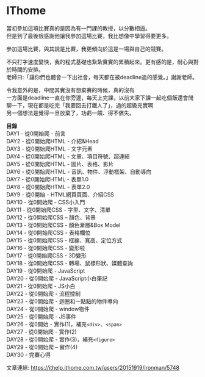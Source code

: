 # IThome

當初參加這項比賽真的是因為有一門課的教授，以分數相逼。   
但是到了最後很感謝他讓我參加這場比賽，我比想像中學習得要更多。   
     
參加這場比賽，與其說是比賽，我更傾向於這是一場與自己的競賽。   
   
不只打字速度變快，我的程式基礎也紮紮實實的累積起來。更有感的是，耐心與對於時間的安排。   
老師曰:「讓你們也體會一下出社會，每天都在被deadline追的感覺。」謝謝老師。   
   
令我意外的是，中間其實沒有想棄賽的時候，真的沒有   
一方面是deadline一直在你旁邊，每天上完課，以前大家下課一起吃個飯還會閒聊一下，現在都是吃完「我要回去打鐵人了」，過的超級充實啊   
另一個想法是覺得一旦放棄了，功虧一饋、得不償失。   

      
**目錄**   
DAY1 - 從0開始爬 - 前言   
DAY2 - 從0開始爬HTML - 介紹&Head   
DAY3 - 從0開始爬HTML - 文字元素   
DAY4 - 從0開始爬HTML - 文章、項目符號、超連結   
DAY5 - 從0開始爬HTML - 圖片、表格、影片   
DAY6 - 從0開始爬HTML - 音訊、物件、浮動框架、自動導向   
DAY7 - 從0開始爬HTML - 表單1.0   
DAY8 - 從0開始爬HTML - 表單2.0   
DAY9 - 從0開始 - HTML網頁頁面、介紹CSS   
DAY10 - 從0開始爬 - CSS小入門   
DAY11 - 從0開始爬CSS - 字型、文字、清單   
DAY12 - 從0開始爬CSS – 顏色、背景   
DAY13 - 從0開始爬CSS - 顏色漸層&Box Model   
DAY14 - 從0開始爬CSS - 表格欄位   
DAY15 - 從0開始爬CSS - 框線、寬高、定位方式   
DAY16 - 從0開始爬CSS - 變形啦   
DAY17 - 從0開始爬CSS - 3D變形   
DAY18 - 從0開始爬CSS - 轉場、鼠標形狀、媒體查詢   
DAY19 - 從0開始爬 - JavaScript   
DAY20 - 從0開始爬 - JavaScript小白筆記   
DAY21 - 從0開始爬 - JS小白   
DAY22 - 從0開始爬 - 流程控制   
DAY23 - 從0開始爬 - 迴圈和一點點的物件導向   
DAY24 - 從0開始爬 - window物件   
DAY25 - 從0開始爬 - JS事件   
DAY26 - 從0開始 - 實作(1)，補充```<div>```、```<span>```   
DAY27 - 從0開始爬 - 實作(2)    
DAY28 - 從0開始爬 - 實作(3)，補充```<figure>```   
DAY29 - 從0開始爬 – 實作(4)   
DAY30 - 完賽心得   
    
        
文章連結: https://ithelp.ithome.com.tw/users/20151919/ironman/5748
